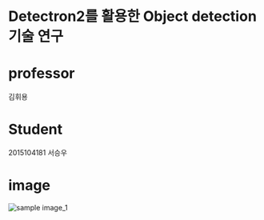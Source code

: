 # Detectron2를 활용한 Object detection 기술 연구

# professor
김휘용

# Student
2015104181 서승우


# image
![sample image_1](https://user-images.githubusercontent.com/101958056/172886846-42c09c77-eee7-4ecd-9a6d-d201e1559d3b.png)

